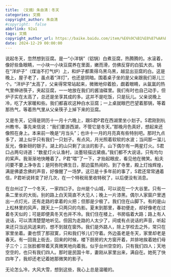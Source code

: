 ```yaml
---
title: （文摘）朱自清：冬天
categories: 文摘
copyright_author: 朱自清
#copyright:  false
abbrlink: 92a1
tags: 文摘
copyright_author_url: https://baike.baidu.com/item/%E6%9C%B1%E8%87%AA%E6%B8%85/106017
date: 2024-12-29 00:00:00
---
```


说起冬天，忽然想到豆腐。是一“小洋锅”（铝锅）白煮豆腐，热腾腾的。水滚着，像好些鱼眼睛，一小块一小块豆腐养在里面，嫩而滑，仿佛反穿的白狐大衣。锅在“洋炉子”（煤油不打气炉）上，和炉子都熏得乌黑乌黑，越显出豆腐的白。这是晚上，屋子老了，虽点着“洋灯”，也还是阴暗。围着桌子坐的是父亲跟我们哥儿三个。“洋炉子”太高了，父亲得常常站起来，微微地仰着脸，觑着眼睛，从氤氲的热气里伸进筷子，夹起豆腐，一一地放在我们的酱油碟里。我们有时也自己动手，但炉子实在太高了，总还是坐享其成的多。这并不是吃饭，只是玩儿。父亲说晚上冷，吃了大家暖和些。我们都喜欢这种白水豆腐；一上桌就眼巴巴望着那锅，等着那热气，等着热气里从父亲筷子上掉下来的豆腐。

又是冬天，记得是阴历十一月十六晚上，跟S君P君在西湖里坐小划子。S君刚到杭州教书，事先来信说：“我们要游西湖，不管它是冬天。”那晚月色真好，想起来还像照在身上。本来前一晚是“月当头”；也许十一月的月亮真有些特别吧。那时九点多了，湖上似乎只有我们一只划子。有点风，月光照着软软的水波；当间那一溜儿反光，像新砑的银子。湖上的山只剩了淡淡的影子。山下偶尔有一两星灯火。S君口占两句诗道：“数星灯火认渔村，淡墨轻描远黛痕。”我们都不大说话，只有均匀的桨声。我渐渐地快睡着了。P君“喂”了一下，才抬起眼皮，看见他在微笑。船夫问要不要上净寺去；是阿弥陀佛生日，那边蛮热闹的。到了寺里，殿上灯烛辉煌，满是佛婆念佛的声音，好像醒了一场梦。这已是十多年前的事了，S君还常常通着信，P君听说转变了好几次，在一个特税局里收特税了，以后便没有消息。

在台州过了一个冬天，一家四口子。台州是个山城，可以说在一个大谷里。只有一条二里长的大街。别的路上白天简直不大见人；晚上一片漆黑。偶尔人家窗户里透出一点灯光，还有走路的拿着的火把；但那是少极了。我们住在山脚下。有的是山上松林里的风声，跟天上一只两只的鸟影。夏末到那里，春初便走，却好像老在过着冬天似的；可是即便真冬天也并不冷。我们住在楼上，书房临着大路；路上有人说话，可以清清楚楚地听见。但因为走路的人太少了，间或有点说话的声音，听起来还只当远风送来的，想不到就在窗外。我们是外路人，除上学校去之外，常只在家里坐着。妻也惯了那寂寞，只和我们爷儿们守着。外边虽老是冬天，家里却老是春天。有一回我上街去，回来的时候，楼下厨房的大方窗开着，并排地挨着她们母子三个；三张脸都带着天真微笑地向着我。似乎台州空空的，只有我们四人；天地空空的，也只有我们四人。那时是民国十年，妻刚从家里出来，满自在。她死了快四年了，我却还老记着她那微笑的影子。

无论怎么冷，大风大雪，想到这些，我心上总是温暖的。